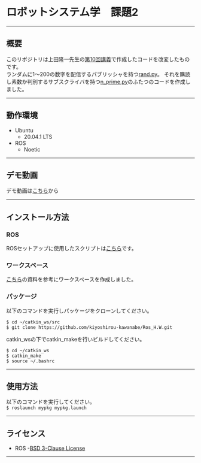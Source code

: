 # ロボットシステム学　課題2
___
## 概要
このリポジトリは上田隆一先生の[第10回講義]()で作成したコードを改変したものです。<br>
ランダムに1～200の数字を配信するパブリッシャを持つ[rand.py](https://github.com/kiyoshirou-kawanabe/mypkg/blob/main/scripts/rand.py)。
それを購読し素数か判別するサブスクライバを持つ[n_prime.py](https://github.com/kiyoshirou-kawanabe/mypkg/blob/main/scripts/n_prime.py)のふたつのコードを作成しました。<br>
___
## 動作環境
- Ubuntu
  - 20.04.1 LTS
- ROS
  - Noetic
___
## デモ動画
デモ動画は[こちら](https://www.youtube.com/watch?v=5AbuDIgDXcw)から
___
## インストール方法
### ROS
  ROSセットアップに使用したスクリプトは[こちら](https://github.com/ryuichiueda/ros_setup_scripts_Ubuntu20.04_desktop)です。<br>

### ワークスペース
  [こちら](https://github.com/ryuichiueda/robosys2020/blob/master/md/ros.md)の資料を参考にワークスペースを作成しました。<br>
  
### パッケージ
  以下のコマンドを実行しパッケージをクローンしてください。<br>
  ```
  $ cd ~/catkin_ws/src
  $ git clone https://github.com/kiyoshirou-kawanabe/Ros_H.W.git
  ```
catkin_wsの下でcatkin_makeを行いビルドしてください。<br>
```
$ cd ~/catkin_ws
$ catkin_make
$ source ~/.bashrc
```
___
## 使用方法
以下のコマンドを実行してください。<br>
```$ roslaunch mypkg mypkg.launch```
___
## ライセンス
- ROS -[BSD 3-Clause License](https://github.com/kiyoshirou-kawanabe/mypkg/blob/main/LICENSE)
___

